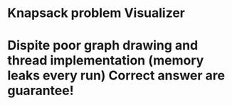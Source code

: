 # **Knapsack problem Visualizer**
# **Dispite poor graph drawing and thread implementation (memory leaks every run) Correct answer are guarantee!**
